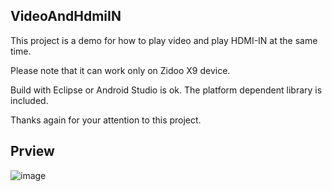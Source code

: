 
## VideoAndHdmiIN

This project is a demo for how to play video and play HDMI-IN at the same time.

Please note that it can work only on Zidoo X9 device.                          

Build with Eclipse or Android Studio is ok. The platform dependent library is included.

Thanks again for your attention to this project.                                     

## Prview
![image](https://raw.githubusercontent.com/zidootech/VideoAndHdmiIN/master/video-hdmi_in-webview.jpg)
